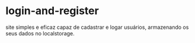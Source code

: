 # login-and-register

site simples e eficaz capaz de cadastrar e logar usuários, armazenando os seus dados no localstorage.

